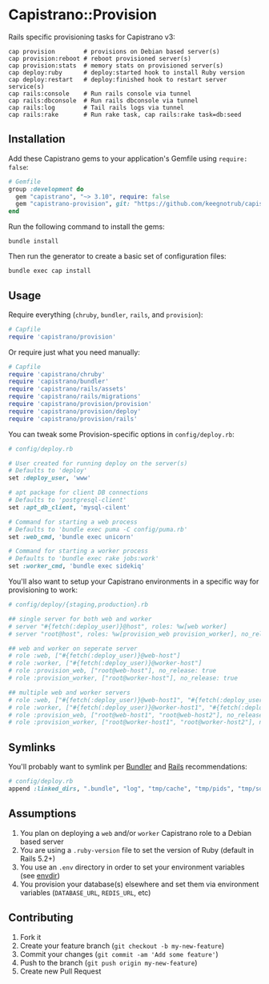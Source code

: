 # Capistrano::Provision

Rails specific provisioning tasks for Capistrano v3:

```
cap provision        # provisions on Debian based server(s)
cap provision:reboot # reboot provisioned server(s)
cap provision:stats  # memory stats on provisioned server(s)
cap deploy:ruby      # deploy:started hook to install Ruby version
cap deploy:restart   # deploy:finished hook to restart server service(s)
cap rails:console    # Run rails console via tunnel
cap rails:dbconsole  # Run rails dbconsole via tunnel
cap rails:log        # Tail rails logs via tunnel
cap rails:rake       # Run rake task, cap rails:rake task=db:seed
```

## Installation

Add these Capistrano gems to your application's Gemfile using `require: false`:

```ruby
# Gemfile
group :development do
  gem "capistrano", "~> 3.10", require: false
  gem "capistrano-provision", git: "https://github.com/keegnotrub/capistrano-provision", require: false
end
```

Run the following command to install the gems:

```
bundle install
```

Then run the generator to create a basic set of configuration files:

```
bundle exec cap install
```

## Usage

Require everything (`chruby`, `bundler`, `rails`, and `provision`):

```ruby
# Capfile
require 'capistrano/provision'
```

Or require just what you need manually:

```ruby
# Capfile
require 'capistrano/chruby'
require 'capistrano/bundler'
require 'capistrano/rails/assets'
require 'capistrano/rails/migrations'
require 'capistrano/provision/provision'
require 'capistrano/provision/deploy'
require 'capistrano/provision/rails'
```

You can tweak some Provision-specific options in `config/deploy.rb`:

```ruby
# config/deploy.rb

# User created for running deploy on the server(s)
# Defaults to 'deploy'
set :deploy_user, 'www'

# apt package for client DB connections
# Defaults to 'postgresql-client'
set :apt_db_client, 'mysql-cilent'

# Command for starting a web process
# Defaults to 'bundle exec puma -C config/puma.rb'
set :web_cmd, 'bundle exec unicorn'

# Command for starting a worker process
# Defaults to 'bundle exec rake jobs:work'
set :worker_cmd, 'bundle exec sidekiq'
```

You'll also want to setup your Capistrano environments in a specific way for provisioning to work:

```ruby
# config/deploy/{staging,production}.rb

## single server for both web and worker
# server "#{fetch(:deploy_user)}@host", roles: %w[web worker]
# server "root@host", roles: %w[provision_web provision_worker], no_release: true

## web and worker on seperate server
# role :web, ["#{fetch(:deploy_user)}@web-host"]
# role :worker, ["#{fetch(:deploy_user)}@worker-host"]
# role :provision_web, ["root@web-host"], no_release: true
# role :provision_worker, ["root@worker-host"], no_release: true

## multiple web and worker servers
# role :web, ["#{fetch(:deploy_user)}@web-host1", "#{fetch(:deploy_user)}@web-host2"]
# role :worker, ["#{fetch(:deploy_user)}@worker-host1", "#{fetch(:deploy_user)}@worker-host2"]
# role :provision_web, ["root@web-host1", "root@web-host2"], no_release: true
# role :provision_worker, ["root@worker-host1", "root@worker-host2"], no_release: true
```

## Symlinks

You'll probably want to symlink per [Bundler](https://github.com/capistrano/bundler#usage) and [Rails](https://github.com/capistrano/rails#symlinks) recommendations:

```ruby
# config/deploy.rb
append :linked_dirs, ".bundle", "log", "tmp/cache", "tmp/pids", "tmp/sockets"
```

## Assumptions

1. You plan on deploying a `web` and/or `worker` Capistrano role to a Debian based server
2. You are using a `.ruby-version` file to set the version of Ruby (default in Rails 5.2+)
3. You use an `.env` directory in order to set your environment variables (see [envdir](http://thedjbway.b0llix.net/daemontools/envdir.html))
4. You provision your database(s) elsewhere and set them via environment variables (`DATABASE_URL`, `REDIS_URL`, etc)

## Contributing

1. Fork it
2. Create your feature branch (`git checkout -b my-new-feature`)
3. Commit your changes (`git commit -am 'Add some feature'`)
4. Push to the branch (`git push origin my-new-feature`)
5. Create new Pull Request
